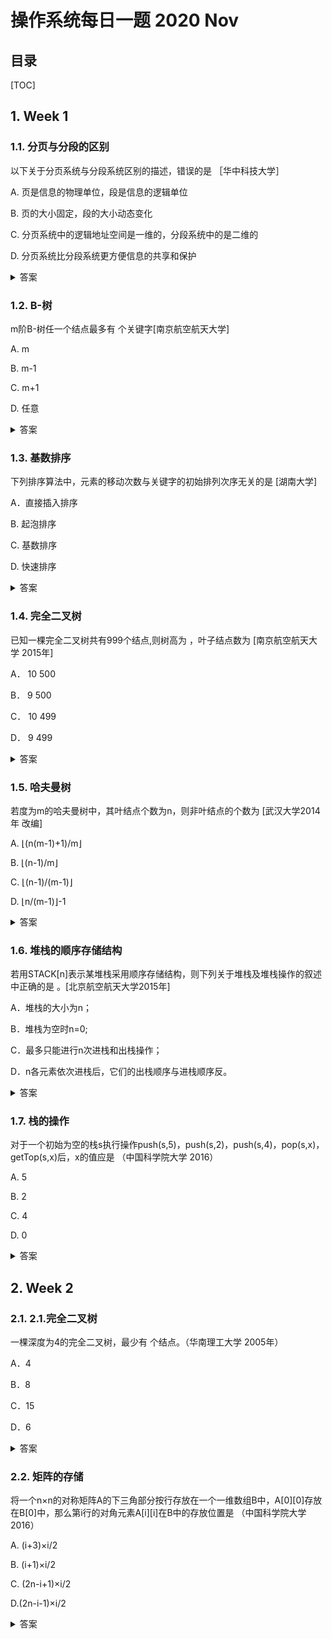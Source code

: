 操作系统每日一题 2020 Nov
===

目录
---

[TOC]

## 1. Week 1

### 1.1. 分页与分段的区别

以下关于分页系统与分段系统区别的描述，错误的是        ［华中科技大学］

A. 页是信息的物理单位，段是信息的逻辑单位

B. 页的大小固定，段的大小动态变化

C. 分页系统中的逻辑地址空间是一维的，分段系统中的是二维的

D. 分页系统比分段系统更方便信息的共享和保护

<details>
<summary>答案</summary>
答案：D<br>
解析：ABC都是正确的，D是错误的，说法刚好反了：分段系统比分页系统更方便信息的共享和保护。分页管理方式是从计算机的角度考虑的，目的是提高内存的利用率，提升计算机的性能，并且分页通过硬件机制实现，对用户完全透明；而分段管理方式的提出则是考虑了用户和程序员，目的是满足方便编程、信息保护和共享、动态增长及动态链接等多方面的需要。
</details>

### 1.2. B-树

m阶B-树任一个结点最多有          个关键字[南京航空航天大学]

A. m

B. m-1

C. m+1

D. 任意

<details>
<summary>答案</summary>
答案：B<br>
解析：对于一个m阶B-树，结点关键字个数最多有m-1个。<br>
总结如下：<br>
(1)对于根节点，子树(孩子或者称为分支)个数取值范围[2,m]，关键字个数范围[1,m-1]<br>
(2)对于内结点，分支数范围[ceil(m/2),m]，关键字个数的范围是ceil(m/2)-1,m-1]<br>
(3)对于最小度数为t>=2的结点，根节点关键字的个数范围: [1, 2*t - 1]，非根节点关键字的个数范围: [t-1, 2*t - 1]，分支的个数范围：[t, 2*t]
</details>

### 1.3. 基数排序

下列排序算法中，元素的移动次数与关键字的初始排列次序无关的是         [湖南大学]

A．直接插入排序

B. 起泡排序

C. 基数排序

D. 快速排序

<details>
<summary>答案</summary>
答案：C<br>
解析：元素的移动次数与关键字的初始排列次序无关的是：基数排序<br>
元素的比较次数与初始序列无关是：选择排序<br>
算法的时间复杂度与初始序列无关的是：选择排序，堆排序，归并排序
</details>

### 1.4. 完全二叉树

 已知一棵完全二叉树共有999个结点,则树高为        ，叶子结点数为         [南京航空航天大学 2015年]

A． 10  500

B． 9   500

C． 10  499

D． 9   499

<details>
<summary>答案</summary>
答案：A<br>
解析：树高度为 log2n + 1，向下取整得10，完全二叉树具有999结点可知该树9层满，10层未满。得第10层有488个结点，可知第9层有244个结点度为2。
综上所述叶子结点数为 488+(256 - 244) = 500。此题对于求结点的部分也可以这么解决：由于是完全二叉树，则N1（度为1的点的个数）为0或者1，若N1为1，则N0+N2+N1=N0+N0-1+1=999，此时N0为非整数，不符合题意，舍去。故N1为0，我们有2N0=1000，得N0=500。
</details>

### 1.5. 哈夫曼树

若度为m的哈夫曼树中，其叶结点个数为n，则非叶结点的个数为         [武汉大学2014年 改编]

A.    ⌊(n(m-1)+1)/m⌋

B.    ⌊(n-1)/m⌋

C.    ⌊(n-1)/(m-1)⌋

D.    ⌊n/(m-1)⌋-1

<details>
<summary>答案</summary>
答案：C<br>
解析：设非叶子结点数量为x，则总结点个数为x+n；度为m的哈曼夫树，每个非叶结点都有m个分叉，故结点总数为x*m+1（加1是为了加上根节点）；x+n=x*m+1，解得x=（n-1）/（m-1）。
</details>

### 1.6. 堆栈的顺序存储结构

若用STACK[n]表示某堆栈采用顺序存储结构，则下列关于堆栈及堆栈操作的叙述中正确的是         。[北京航空航天大学2015年]

A．堆栈的大小为n；

B．堆栈为空时n=0;

C．最多只能进行n次进栈和出栈操作；

D．n各元素依次进栈后，它们的出栈顺序与进栈顺序反。

<details>
<summary>答案</summary>
答案：A<br>
解析：B选项，堆栈为空时n=-1，C 选项，应该是可以进行无限次进栈出栈，D选项， 每个元素进栈后又立马出栈，就可以保证元素依次进栈，且进栈顺序与出栈一致。
</details>

### 1.7. 栈的操作

对于一个初始为空的栈s执行操作push(s,5)，push(s,2)，push(s,4)，pop(s,x)，getTop(s,x)后，x的值应是           （中国科学院大学 2016）

A. 5

B. 2

C. 4

D. 0

<details>
<summary>答案</summary>
答案：B<br>
解析：栈的储存顺序是先进后出,所以pop出栈操作将4出栈后,栈顶元素就是2。
</details>

## 2. Week 2

### 2.1. 2.1.完全二叉树

一棵深度为4的完全二叉树，最少有        个结点。（华南理工大学 2005年）

A．4

B．8

C．15

D．6

<details>
<summary>答案</summary>
答案: B<br>
解析:深度为4的完全二叉树，前3层结点总数为23-1=7。第4层只有一个结点时，完全二叉树结点数最少。即8个。
</details>

### 2.2. 矩阵的存储

将一个n×n的对称矩阵A的下三角部分按行存放在一个一维数组B中，A[0][0]存放在B[0]中，那么第i行的对角元素A[i][i]在B中的存放位置是        （中国科学院大学 2016）

A. (i+3)×i/2

B. (i+1)×i/2

C. (2n-i+1)×i/2

D.(2n-i-1)×i/2

<details>
<summary>答案</summary>
答案: A<br>
解析: 第0行只有1个元素,第1行有2个元素…….第i-1行需要存储i个元素。第i行前的元素数为1+2+3….+i。第i行第i个元素,所以1+2+3+…+i+i。
</details>
